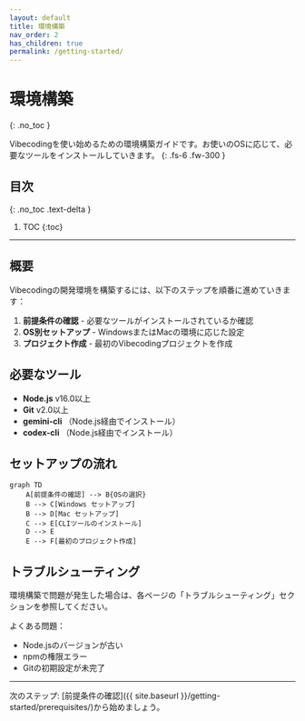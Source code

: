 ```yaml
---
layout: default
title: 環境構築
nav_order: 2
has_children: true
permalink: /getting-started/
---
```


# 環境構築
{: .no_toc }

Vibecodingを使い始めるための環境構築ガイドです。お使いのOSに応じて、必要なツールをインストールしていきます。
{: .fs-6 .fw-300 }

## 目次
{: .no_toc .text-delta }

1. TOC
{:toc}

---

## 概要

Vibecodingの開発環境を構築するには、以下のステップを順番に進めていきます：

1. **前提条件の確認** - 必要なツールがインストールされているか確認
2. **OS別セットアップ** - WindowsまたはMacの環境に応じた設定
3. **プロジェクト作成** - 最初のVibecodingプロジェクトを作成

## 必要なツール

- **Node.js** v16.0以上
- **Git** v2.0以上
- **gemini-cli** （Node.js経由でインストール）
- **codex-cli** （Node.js経由でインストール）

## セットアップの流れ

```mermaid
graph TD
    A[前提条件の確認] --> B{OSの選択}
    B --> C[Windows セットアップ]
    B --> D[Mac セットアップ]
    C --> E[CLIツールのインストール]
    D --> E
    E --> F[最初のプロジェクト作成]
```

## トラブルシューティング

環境構築で問題が発生した場合は、各ページの「トラブルシューティング」セクションを参照してください。

よくある問題：
- Node.jsのバージョンが古い
- npmの権限エラー
- Gitの初期設定が未完了

---

次のステップ: [前提条件の確認]({{ site.baseurl }}/getting-started/prerequisites/)から始めましょう。